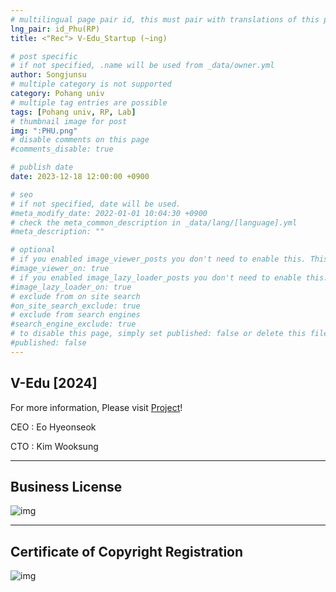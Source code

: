 ```yaml
---
# multilingual page pair id, this must pair with translations of this page. (This name must be unique)
lng_pair: id_Phu(RP)
title: <"Rec"> V-Edu_Startup (~ing)

# post specific
# if not specified, .name will be used from _data/owner.yml
author: Songjunsu
# multiple category is not supported
category: Pohang univ
# multiple tag entries are possible
tags: [Pohang univ, RP, Lab]
# thumbnail image for post
img: ":PHU.png"
# disable comments on this page
#comments_disable: true

# publish date
date: 2023-12-18 12:00:00 +0900

# seo
# if not specified, date will be used.
#meta_modify_date: 2022-01-01 10:04:30 +0900
# check the meta_common_description in _data/lang/[language].yml
#meta_description: ""

# optional
# if you enabled image_viewer_posts you don't need to enable this. This is only if image_viewer_posts = false
#image_viewer_on: true
# if you enabled image_lazy_loader_posts you don't need to enable this. This is only if image_lazy_loader_posts = false
#image_lazy_loader_on: true
# exclude from on site search
#on_site_search_exclude: true
# exclude from search engines
#search_engine_exclude: true
# to disable this page, simply set published: false or delete this file
#published: false
---
```

<!-- outline-start -->
## V-Edu [2024]

For more information, Please visit [Project](https://junsusong98.github.io/ko/tabs/projects.html#id_Lab)!

CEO : Eo Hyeonseok

CTO : Kim Wooksung

***

## Business License

![img](:V-Edu_startup.jpeg)

***

## Certificate of Copyright Registration

![img](:patent.jpeg)
